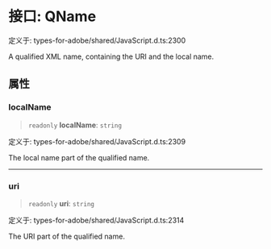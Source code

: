 # 接口: QName

定义于: types-for-adobe/shared/JavaScript.d.ts:2300

A qualified XML name, containing the URI and the local name.

## 属性

### localName

> `readonly` **localName**: `string`

定义于: types-for-adobe/shared/JavaScript.d.ts:2309

The local name part of the qualified name.

***

### uri

> `readonly` **uri**: `string`

定义于: types-for-adobe/shared/JavaScript.d.ts:2314

The URI part of the qualified name.
